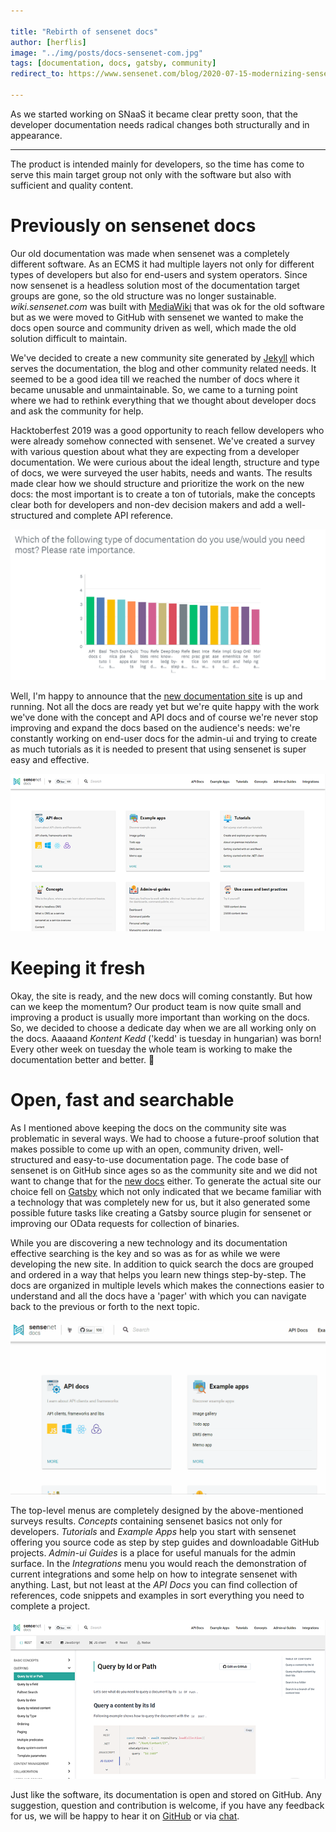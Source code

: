 ```yaml
---

title: "Rebirth of sensenet docs"
author: [herflis]
image: "../img/posts/docs-sensenet-com.jpg"
tags: [documentation, docs, gatsby, community]
redirect_to: https://www.sensenet.com/blog/2020-07-15-modernizing-sensenet-docs

---
```


As we started working on SNaaS it became clear pretty soon, that the developer documentation needs radical changes both structurally and in appearance. 

---
The product is intended mainly for developers, so the time has come to serve this main target group not only with the software but also with sufficient and quality content.

# Previously on sensenet docs

Our old documentation was made when sensenet was a completely different software. As an ECMS it had multiple layers not only for different types of developers but also for end-users and system operators. Since now sensenet is a headless solution most of the documentation target groups are gone, so the old structure was no longer sustainable. *wiki.sensenet.com* was built with [MediaWiki](https://www.mediawiki.org/wiki/MediaWiki) that was ok for the old software but as we were moved to GitHub with sensenet we wanted to make the docs open source and community driven as well, which made the old solution difficult to maintain.

We've decided to create a new community site generated by [Jekyll](https://jekyllrb.com/) which serves the documentation, the blog and other community related needs. It seemed to be a good idea till we reached the number of docs where it became unusable and unmaintainable. So, we came to a turning point where we had to rethink everything that we thought about developer docs and ask the community for help.

Hacktoberfest 2019 was a good opportunity to reach fellow developers who were already somehow connected with sensenet. We've created a survey with various question about what they are expecting from a developer documentation. We were curious about the ideal length, structure and type of docs, we were surveyed the user habits, needs and wants. The results made clear how we should structure and prioritize the work on the new docs: the most important is to create a ton of tutorials, make the concepts clear both for developers and non-dev decision makers and add a well-structured and complete API reference.

<p align="center">
<img alt="Survey results" src="/img/posts/docs/survey.png">
</p>


Well, I'm happy to announce that the [new documentation site](https://docs.sensenet.com) is up and running. Not all the docs are ready yet but we're quite happy with the work we've done with the concept and API docs and of course we're never stop improving and expand the docs based on the audience's needs: we're constantly working on end-user docs for the admin-ui and trying to create as much tutorials as it is needed to present that using sensenet is super easy and effective.

<p align="center">
<img alt="docs.sensenet.com mainpage" src="/img/posts/docs/mainpage.png">
</p>

# Keeping it fresh 

Okay, the site is ready, and the new docs will coming constantly. But how can we keep the momentum? Our product team is now quite small and improving a product is usually more important than working on the docs. So, we decided to choose a dedicate day when we are all working only on the docs. Aaaaand *Kontent Kedd* ('kedd' is tuesday in hungarian) was born! Every other week on tuesday the whole team is working to make the documentation better and better. 💚

# Open, fast and searchable

As I mentioned above keeping the docs on the community site was problematic in several ways. We had to choose a future-proof solution that makes possible to come up with an open, community driven, well-structured and easy-to-use documentation page. The code base of sensenet is on GitHub since ages so as the community site and we did not want to change that for the [new docs](https://github.com/SenseNet/docs.sensenet.com) either. To generate the actual site our choice fell on [Gatsby](https://www.gatsbyjs.org/) which not only indicated that we became familiar with a technology that was completely new for us, but it also generated some possible future tasks like creating a Gatsby source plugin for sensenet or improving our OData requests for collection of binaries.

While you are discovering a new technology and its documentation effective searching is the key and so was as for as while we were developing the new site. In addition to quick search the docs are grouped and ordered in a way that helps you learn new things step-by-step. The docs are organized in multiple levels which makes the connections easier to understand and all the docs have a 'pager' with which you can navigate back to the previous or forth to the next topic.

<p align="center">
<img alt="search in docs.sensenet.com" src="/img/posts/docs/search.gif">
</p>

The top-level menus are completely designed by the above-mentioned surveys results. *Concepts* containing sensenet basics not only for developers. *Tutorials* and *Example Apps* help you start with sensenet offering you source code as step by step guides and downloadable GitHub projects. *Admin-ui Guides* is a place for useful manuals for the admin surface. In the *Integrations* menu you would reach the demonstration of current integrations and some help on how to integrate sensenet with anything. Last, but not least at the *API Docs* you can find collection of references, code snippets and examples in sort everything you need to complete a project.

<p align="center">
<img alt="docs.senseent.com API Docs" src="/img/posts/docs/api-docs.png">
</p>

Just like the software, its documentation is open and stored on GitHub. Any suggestion, question and contribution is welcome, if you have any feedback for us, we will be happy to hear it on [GitHub](https://github.com/SenseNet/docs.sensenet.com) or via [chat](https://gitter.im/SenseNet/sensenet).
